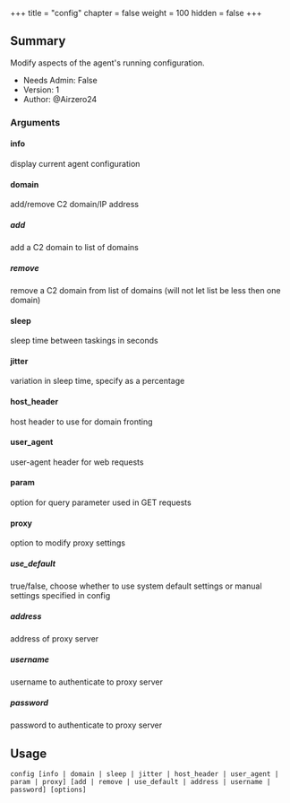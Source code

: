 +++
title = "config"
chapter = false
weight = 100
hidden = false
+++

## Summary
Modify aspects of the agent's running configuration.
 
- Needs Admin: False  
- Version: 1  
- Author: @Airzero24

### Arguments

#### info
display current agent configuration

#### domain
add/remove C2 domain/IP address

##### add
add a C2 domain to list of domains

##### remove
remove a C2 domain from list of domains (will not let list be less then one domain)

#### sleep
sleep time between taskings in seconds

#### jitter
variation in sleep time, specify as a percentage

#### host_header
host header to use for domain fronting

#### user_agent
user-agent header for web requests

#### param
option for query parameter used in GET requests

#### proxy
option to modify proxy settings

##### use_default
true/false, choose whether to use system default settings or manual settings specified in config

##### address
address of proxy server

##### username
username to authenticate to proxy server

##### password
password to authenticate to proxy server


## Usage

```
config [info | domain | sleep | jitter | host_header | user_agent | param | proxy] [add | remove | use_default | address | username | password] [options]
```


